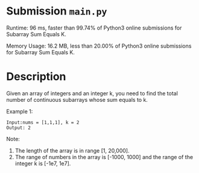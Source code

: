 # Submission `main.py`
Runtime: 96 ms, faster than 99.74% of Python3 online submissions for Subarray Sum Equals K.

Memory Usage: 16.2 MB, less than 20.00% of Python3 online submissions for Subarray Sum Equals K.

# Description
Given an array of integers and an integer k, you need to find the total number of continuous subarrays whose sum equals to k.

Example 1:
```
Input:nums = [1,1,1], k = 2
Output: 2
```

Note:
1. The length of the array is in range [1, 20,000].
2. The range of numbers in the array is [-1000, 1000] and the range of the integer k is [-1e7, 1e7].
